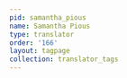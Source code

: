 ```yaml
---
pid: samantha_pious
name: Samantha Pious
type: translator
order: '166'
layout: tagpage
collection: translator_tags
---
```

